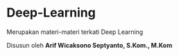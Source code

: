# Deep-Learning
Merupakan materi-materi terkati Deep Learning

Disusun oleh **Arif Wicaksono Septyanto, S.Kom., M.Kom**